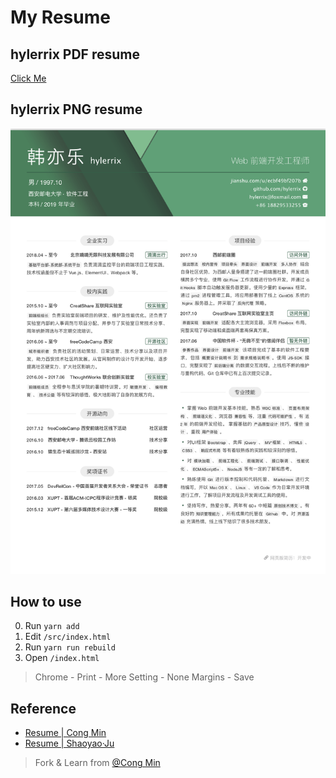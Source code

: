 # My Resume

## hylerrix PDF resume

[Click Me](./resume.pdf)

## hylerrix PNG resume

![Click Me](./resume.png)

## How to use

0. Run `yarn add`
1. Edit `/src/index.html`
2. Run `yarn run rebuild`
3. Open `/index.html`

> Chrome - Print - More Setting - None Margins - Save

## Reference

- [Resume | Cong Min](http://resume.congm.in/)
- [Resume | Shaoyao·Ju](https://up.shaoyaoju.org/)

> Fork & Learn from [@Cong Min](https://congm.in)
